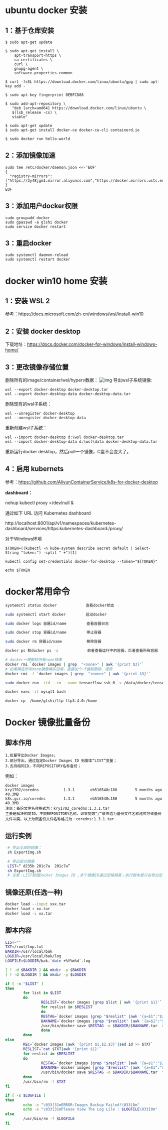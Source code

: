 # ubuntu docker 安装

## 1：基于仓库安装

    $ sudo apt-get update
    
    $ sudo apt-get install \
        apt-transport-https \
        ca-certificates \
        curl \
        gnupg-agent \
        software-properties-common
    
    $ curl -fsSL https://download.docker.com/linux/ubuntu/gpg | sudo apt-key add -
    
    $ sudo apt-key fingerprint 0EBFCD88
    
    $ sudo add-apt-repository \
       "deb [arch=amd64] https://download.docker.com/linux/ubuntu \
       $(lsb_release -cs) \
       stable"
    
    $ sudo apt-get update
    $ sudo apt-get install docker-ce docker-ce-cli containerd.io
    
    $ sudo docker run hello-world

## 2：添加镜像加速

	sudo tee /etc/docker/daemon.json <<-'EOF'
	{
	  "registry-mirrors": ["https://3y48jgm1.mirror.aliyuncs.com","https://docker.mirrors.ustc.edu.cn"]
	}
	EOF

## 3：添加用户docker权限

	sudo groupadd docker
	sudo gpasswd -a glshi docker
	sudo service docker restart

## 3：重启docker

```
sudo systemctl daemon-reload
sudo systemctl restart docker
```



# docker win10 home 安装

## 1：安装 WSL 2

参考：https://docs.microsoft.com/zh-cn/windows/wsl/install-win10

## 2：安装 docker desktop

下载地址：https://docs.docker.com/docker-for-windows/install-windows-home/

## 3：更改镜像存储位置

删除所有的image/container/wsl/hyperv数据：
![img](https://img-blog.csdnimg.cn/20201119145457556.png?x-oss-process=image/watermark,type_ZmFuZ3poZW5naGVpdGk,shadow_10,text_aHR0cHM6Ly9ibG9nLmNzZG4ubmV0L2ZsZWF4aW4=,size_16,color_FFFFFF,t_70#pic_center)
导出wsl子系统镜像:

```
wsl --export docker-desktop docker-desktop.tar
wsl --export docker-desktop-data docker-desktop-data.tar
```

删除现有的wsl子系统：

```
wsl --unregister docker-desktop
wsl --unregister docker-desktop-data
```

重新创建wsl子系统：

```
wsl --import docker-desktop d:\wsl docker-desktop.tar
wsl --import docker-desktop-data d:\wsl\data docker-desktop-data.tar
```

重新运行docker desktop，然后pull一个镜像，C盘不会变大了。

## 4：启用 kubernets

参考：https://github.com/AliyunContainerService/k8s-for-docker-desktop

**dashboard：**

nohup kubectl proxy >/dev/null &

 通过如下 URL 访问 Kubernetes dashboard

http://localhost:8001/api/v1/namespaces/kubernetes-dashboard/services/https:kubernetes-dashboard:/proxy/

对于Windows环境

```
$TOKEN=((kubectl -n kube-system describe secret default | Select-String "token:") -split " +")[1]

kubectl config set-credentials docker-for-desktop --token="${TOKEN}"

echo $TOKEN
```

# docker常用命令

```bash
systemctl status docker        		查看docker状态

sudo systemctl start docker      	启动docker

sudo docker logs 容器id/name   	   查看容器日志

sudo docker stop 容器id/name  	   停止容器

sudo docker rm 容器id/name   		   移除容器

docker ps 和docker ps -a    			前者查看运行中的容器，后者查看所有容器

# docker一键删除所有none镜像
docker rmi `docker images | grep  "<none>" | awk '{print $3}'`
# 如果确定所有none镜像确实没用，直接加个-f强制删除，谨慎
docker rmi -f `docker images | grep  "<none>" | awk '{print $3}'`

sudo docker run -itd --rm --name tensorflow_ssh_0 -v /data/docker/tensorflow/notebooks:/notebooks -p 8888:8888 -p 2022:22 1001/tensorflow_ssh:latest

docker exec -it mysql1 bash

docker cp  /home/glshi/ltp ltp3.4.0:/home
```



# Docker 镜像批量备份

## **脚本作用**

```
1.批量导出Docker Images;
2.部分导出，通过指定Docker Images ID 到脚本“LIST”变量；
3.支持相同ID，不同REPOSITORY名称备份；
```

例如：

```
docker images 
kry1702/coredns           1.3.1       eb516548c180        5 months ago        40.3MB
k8s.gcr.io/coredns        1.3.1       eb516548c180        5 months ago        40.3MB
注意：备份文件名称格式为：kry1702_coredns:1.3.1.tar
主要是解决相同ID，不同REPOSITORY名称，如果提取“/”最右边为备份文件名称格式导致备份文件冲突，以上为例备份文件名称格式为：coredns:1.3.1.tar 
```

## **运行实例**

```bash
 # 导出全部的镜像；
 sh ExportImg.sh

 # 导出部分镜像
 LIST=“ d235b 201c7a  201c7a”
 sh ExportImg.sh
 # 注意：LIST赋值Docker Images ID ,多个镜像ID通过空格隔离；执行脚本是只会导出定义ID的镜像；
```

## **镜像还原(任选一种)**

```bash
docker load --input xxx.tar
docker load < xx.tar
docker load -i xx.tar
```

## **脚本内容**

```bash
LIST=""
TXT=/root/tmp.txt
BAKDIR=/usr/local/bak
LOGDIR=/usr/local/bak/log
LOGFILE=$LOGDIR/bak.`date +%Y%m%d`.log

[ ! -d $BAKDIR ] && mkdir -p $BAKDIR
[ ! -d $LOGDIR ] && mkdir -p $LOGDIR

if [ -n "$LIST" ]
then
        for list in $LIST
        do
                RESLIST=`docker images |grep $list | awk '{print $1}'`
                for reslist in $RESLIST
                do
                RESTAG=`docker images |grep "$reslist" |awk '{a=$1":"$2;print a }'`
                BAKNAME=`docker images |grep "$reslist" |awk '{a=$1":"$2;print a }'|sed 's/\//_/g'`
                /usr/bin/docker save $RESTAG -o $BAKDIR/$BAKNAME.tar  >> $LOGFILE 2>&1
                done
        done
else
        REC=`docker images |awk '{print $1,$2,$3}'|sed 1d >> $TXT`
        RESLIST=`cat $TXT|awk '{print $1}'`
        for reslist in $RESLIST
        do
                RESTAG=`docker images |grep "$reslist" |awk '{a=$1":"$2;print a }'`
                BAKNAME=`docker images |grep "$reslist" |awk '{a=$1":"$2;print a }'|sed 's/\//_/g'`
                /usr/bin/docker save $RESTAG -o $BAKDIR/$BAKNAME.tar  >> $LOGFILE 2>&1
        done
        /usr/bin/rm -f $TXT
fi

if [ -s $LOGFILE ]
then
        echo -e "\033[31mERROR:Images Backup Failed!\033[0m"
        echo -e "\033[31mPlease View The Log Lile : $LOGFILE\033[0m"
else
        /usr/bin/rm -f $LOGFILE
fi
```

